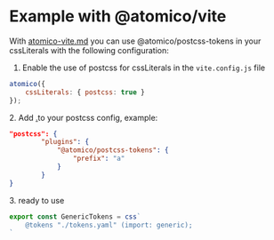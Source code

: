 # Example with @atomico/vite

With [atomico-vite.md](../atomico-vite.md "mention") you can use @atomico/postcss-tokens in your cssLiterals with the following configuration:

1. Enable the use of postcss for cssLiterals in the `vite.config.js` file

```javascript
atomico({
    cssLiterals: { postcss: true }
});
```

2\. Add [.](./ "mention")to your postcss config, example:

```json
"postcss": {
        "plugins": {
            "@atomico/postcss-tokens": {
                "prefix": "a"
            }
        }
}
```

3\. ready to use

```javascript
export const GenericTokens = css`
    @tokens "./tokens.yaml" (import: generic);
`
```
